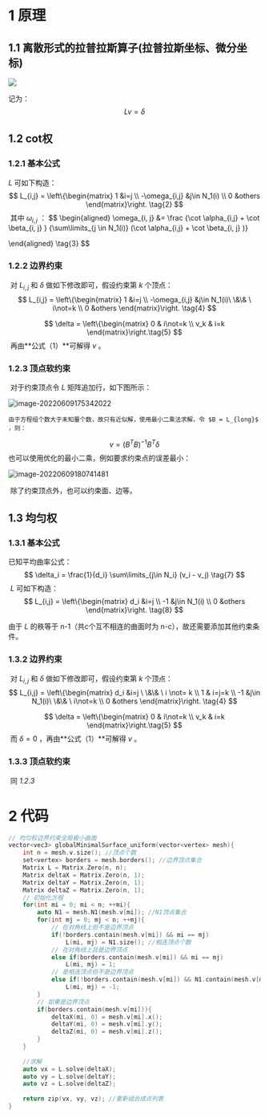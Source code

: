 

# 1 原理

## 1.1 离散形式的拉普拉斯算子(拉普拉斯坐标、微分坐标)

![](https://qglh-tuchuang.oss-cn-hangzhou.aliyuncs.com/markdown_img/202206110749653.png)

记为：
$$
Lv = \delta \tag{1}
$$


## 1.2 cot权

### 1.2.1 基本公式

$L$ 可如下构造：
$$
L_{i,j} = \left\{\begin{matrix} 
  1 			&i=j \\  
  -\omega_{i,j} &j\in N_1(i) \\
  0				&others
\end{matrix}\right. \tag{2}
$$
​	其中 $\omega_{i,j}$ ：
$$
\begin{aligned}
\omega_{i, j} &= \frac
{\cot \alpha_{i,j} + \cot \beta_{i, j} }
{\sum\limits_{j \in N_1(i)} (\cot \alpha_{i,j} + \cot \beta_{i, j} )}

\end{aligned} \tag{3}
$$
### 1.2.2 边界约束

​	对 $L_{i,j}$ 和 $\delta$ 做如下修改即可，假设约束第 $k$ 个顶点：
$$
L_{i,j} = \left\{\begin{matrix} 
  1 			&i=j   \\
  -\omega_{i,j} &j\in N_1(i)\  \&\& \ i\not=k \\
  0				&others
\end{matrix}\right. \tag{4}
$$

$$
\delta = \left\{\begin{matrix} 
0 	& i\not=k \\
v_k & i=k
\end{matrix}\right.\tag{5}
$$
​	再由**公式（1）**可解得 $v$ 。

### 1.2.3 顶点软约束

​	对于约束顶点令 $L$ 矩阵追加行，如下图所示：

![image-20220609175342022](https://qglh-tuchuang.oss-cn-hangzhou.aliyuncs.com/markdown_img/202206110750838.png)

 	由于方程组个数大于未知量个数，故只有近似解，使用最小二乘法求解，令 $B = L_{long}$ ，则：
$$
v = (B^T B)^{-1} B^T\delta \tag{6}
$$
​	也可以使用优化的最小二乘，例如要求约束点的误差最小：

![image-20220609180741481](全局法实现极小曲面.assets/image-20220609180741481.png)

​	除了约束顶点外，也可以约束面、边等。



## 1.3 均匀权

### 1.3.1 基本公式	

已知平均曲率公式：
$$
\delta_i = \frac{1}{d_i} \sum\limits_{j\in N_i} (v_i - v_j) \tag{7}
$$
​	$L$ 可如下构造：
$$
L_{i,j} = \left\{\begin{matrix} 
  d_i 			&i=j \\  
  -1 &j\in N_1(i) \\
  0				&others
\end{matrix}\right. \tag{8}
$$


由于 $L$ 的秩等于 n-1（共c个互不相连的曲面时为 n-c），故还需要添加其他约束条件。	

### 1.3.2 边界约束

​	对 $L_{i,j}$ 和 $\delta$ 做如下修改即可，假设约束第 $k$ 个顶点：
$$
L_{i,j} = \left\{\begin{matrix} 
  d_i 			&i=j  \  \&\& \ i \not= k \\ 
  1 			& i=j=k \\
  -1 &j\in N_1(i)\  \&\& \ i\not=k \\
  0				&others
\end{matrix}\right. \tag{4}
$$

$$
\delta = \left\{\begin{matrix} 
0 	& i\not=k \\
v_k & i=k
\end{matrix}\right.\tag{5}
$$
​	而 $\delta = 0$ ，再由**公式（1）**可解得 $v$ 。

### 1.3.3 顶点软约束

​	同 *1.2.3*



# 2 代码

```cpp
// 均匀权边界约束全局极小曲面
vector<vec3> globalMinimalSurface_uniform(vector<vertex> mesh){
	int n = mesh.v.size(); //顶点个数
    set<vertex> borders = mesh.borders(); //边界顶点集合
    Matrix L = Matrix.Zero(n, n);
    Matrix deltaX = Matrix.Zero(n, 1);
    Matrix deltaY = Matrix.Zero(n, 1);
    Matrix deltaZ = Matrix.Zero(n, 1);
    // 初始化方程
    for(int mi = 0; mi < n; ++mi){
        auto N1 = mesh.N1(mesh.v[mi]); //N1顶点集合
        for(int mj = 0; mj < n; ++mj){
            // 在对角线上但不是边界顶点
            if(!borders.contain(mesh.v[mi]) && mi == mj)
                L(mi, mj) = N1.size(); //相连顶点个数
            // 在对角线上且是边界顶点
            else if(borders.contain(mesh.v[mi]) && mi == mj)
                L(mi, mj) = 1;
            // 是相连顶点但不是边界顶点
            else if(!borders.contain(mesh.v[mi]) && N1.contain(mesh.v[mj]))
                L(mi, mj) = -1;
        }
        // 如果是边界顶点
        if(borders.contain(mesh.v[mi])){
            deltaX(mi, 0) = mesh.v[mi].x();
            deltaY(mi, 0) = mesh.v[mi].y();
            deltaZ(mi, 0) = mesh.v[mi].z();
        }
    }
    
    //求解
    auto vx = L.solve(deltaX);
    auto vy = L.solve(deltaY);
    auto vz = L.solve(deltaZ);
    
    return zip(vx, vy, vz); //重新组合成点列表
}



```


